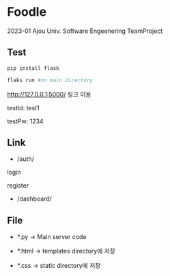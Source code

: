# Foodle
2023-01 Ajou Univ. Software Engeenering TeamProject

## Test
```
pip install flask
```
```python
flaks run #on main directory
```

http://127.0.0.1:5000/ 링크 이용

testId: test1

testPw: 1234

## Link

- /auth/

login

register

- /dashboard/

## File

- *.py -> Main server code

- *.html -> templates directory에 저장

- *.css -> static directory에 저장

